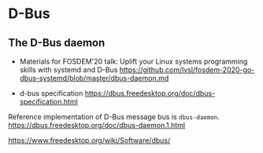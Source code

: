 # D-Bus


## The D-Bus daemon

* Materials for FOSDEM'20 talk:
Uplift your Linux systems programming skills with systemd and D-Bus
https://github.com/lvsl/fosdem-2020-go-dbus-systemd/blob/master/dbus-daemon.md

* d-bus specification
https://dbus.freedesktop.org/doc/dbus-specification.html


Reference implementation of D-Bus message bus is `dbus-daemon`.
https://dbus.freedesktop.org/doc/dbus-daemon.1.html

https://www.freedesktop.org/wiki/Software/dbus/
